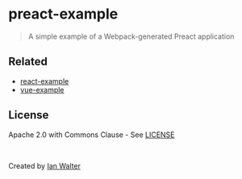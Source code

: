 # preact-example
> A simple example of a Webpack-generated Preact application

## Related

- [react-example](https://github.com/ianwalter/react-example)
- [vue-example](https://github.com/ianwalter/vue-example)

## License

Apache 2.0 with Commons Clause - See [LICENSE][licenseUrl]

&nbsp;

Created by [Ian Walter](https://iankwalter.com)

[licenseUrl]: https://github.com/ianwalter/preact-example/blob/master/LICENSE
